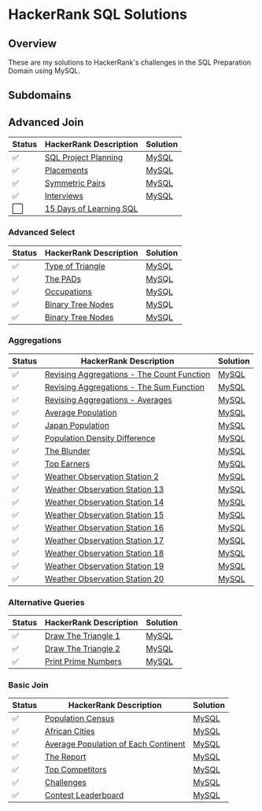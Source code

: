 # HackerRank SQL Solutions

## Overview
These are my solutions to HackerRank's challenges in the SQL Preparation Domain using MySQL.

## Subdomains
## Advanced Join
Status | HackerRank Description | Solution
--- | --- | --- |
:white_check_mark: | [SQL Project Planning](https://www.hackerrank.com/challenges/sql-projects/problem) | [MySQL](./Advanced%20Join/sql_project_planning.sql) 
:white_check_mark: | [Placements](https://www.hackerrank.com/challenges/placements/problem) | [MySQL](./Advanced%20Join/placements.sql)
:white_check_mark: | [Symmetric Pairs](https://www.hackerrank.com/challenges/symmetric-pairs/problem) | [MySQL](./Advanced%20Join/symmetric_pairs.sql)
:white_check_mark: | [Interviews](https://www.hackerrank.com/challenges/interviews/problem) | [MySQL](./Advanced%20Join/interviews.sql)
:white_large_square: | [15 Days of Learning SQL](https://www.hackerrank.com/challenges/15-days-of-learning-sql/problem) 

### Advanced Select
Status | HackerRank Description | Solution
--- | --- | --- |
:white_check_mark: | [Type of Triangle](https://www.hackerrank.com/challenges/what-type-of-triangle/problem) | [MySQL](./Advanced%20Select/type_of_triangle.sql) 
:white_check_mark: | [The PADs](https://www.hackerrank.com/challenges/the-pads/problem) | [MySQL](./Advanced%20Select/the_pads.sql) 
:white_check_mark: | [Occupations](https://www.hackerrank.com/challenges/occupations/problem) | [MySQL](./Advanced%20Select/occupations.sql) 
:white_check_mark: | [Binary Tree Nodes](https://www.hackerrank.com/challenges/binary-search-tree-1/problem) | [MySQL](./Advanced%20Select/binary_tree_nodes.sql) 
:white_check_mark: | [Binary Tree Nodes](https://www.hackerrank.com/challenges/the-company/problem) | [MySQL](./Advanced%20Select/new_companies.sql) 

### Aggregations
Status | HackerRank Description | Solution
--- | --- | --- |
:white_check_mark: | [Revising Aggregations - The Count Function](https://www.hackerrank.com/challenges/revising-aggregations-the-count-function/problem) | [MySQL](./Aggregation/revising_aggregations_the_count_func.sql) 
:white_check_mark: | [Revising Aggregations - The Sum Function](https://www.hackerrank.com/challenges/revising-aggregations-sum/problem) | [MySQL](./Aggregation/revising_aggregations_the_sum_func.sql) 
:white_check_mark: | [Revising Aggregations - Averages](https://www.hackerrank.com/challenges/revising-aggregations-the-average-function/problem) | [MySQL](./Aggregation/revising_aggregations_averages.sql) 
:white_check_mark: | [Average Population](https://www.hackerrank.com/challenges/average-population/problem) | [MySQL](./Aggregations/avg_population.sql)
:white_check_mark: | [Japan Population](https://www.hackerrank.com/challenges/japan-population/problem) | [MySQL](./Aggregations/japan_population.sql)
:white_check_mark: | [Population Density Difference](https://www.hackerrank.com/challenges/population-density-difference/problem) | [MySQL](./Aggregation/population_density_difference.sql)
:white_check_mark: | [The Blunder](https://www.hackerrank.com/challenges/the-blunder/problem) | [MySQL](./Aggregations/the_blunder.sql)
:white_check_mark: | [Top Earners](https://www.hackerrank.com/challenges/earnings-of-employees/problem) | [MySQL](./Aggregations/top_earners.sql)
:white_check_mark: | [Weather Observation Station 2](https://www.hackerrank.com/challenges/weather-observation-station-2/problem) | [MySQL](./Aggregation/weather_obs_station_2.sql)
:white_check_mark: | [Weather Observation Station 13](https://www.hackerrank.com/challenges/weather-observation-station-13/problem) | [MySQL](./Aggregation/weather_obs_station_13.sql)
:white_check_mark: | [Weather Observation Station 14](https://www.hackerrank.com/challenges/weather-observation-station-14/problem) | [MySQL](./Aggregation/weather_obs_station_14.sql)
:white_check_mark: | [Weather Observation Station 15](https://www.hackerrank.com/challenges/weather-observation-station-15/problem) | [MySQL](./Aggregation/weather_obs_station_15.sql)
:white_check_mark: | [Weather Observation Station 16](https://www.hackerrank.com/challenges/weather-observation-station-16/problem) | [MySQL](./Aggregation/weather_obs_station_16.sql)
:white_check_mark: | [Weather Observation Station 17](https://www.hackerrank.com/challenges/weather-observation-station-17/problem) | [MySQL](./Aggregation/weather_obs_station_17.sql)
:white_check_mark: | [Weather Observation Station 18](https://www.hackerrank.com/challenges/weather-observation-station-18/problem) | [MySQL](./Aggregation/weather_obs_station_18.sql)
:white_check_mark: | [Weather Observation Station 19](https://www.hackerrank.com/challenges/weather-observation-station-19/problem) | [MySQL](./Aggregation/weather_obs_station_19.sql)
:white_check_mark: | [Weather Observation Station 20](https://www.hackerrank.com/challenges/weather-observation-station-20/problem) | [MySQL](./Aggregation/weather_obs_station_20.sql)

### Alternative Queries
Status | HackerRank Description | Solution
--- | --- | --- |
:white_check_mark: | [Draw The Triangle 1](https://www.hackerrank.com/challenges/draw-the-triangle-1/problem) | [MySQL](./Alternative%20Queries/draw_triangle_1.sql)
:white_check_mark: | [Draw The Triangle 2](https://www.hackerrank.com/challenges/draw-the-triangle-2/problem) | [MySQL](./Alternative%20Queries/draw_triangle_2.sql)
:white_check_mark: | [Print Prime Numbers](https://www.hackerrank.com/challenges/print-prime-numbers/problem) | [MySQL](./Alternative%20Queries/print_prime_numbers.sql)

### Basic Join
Status | HackerRank Description | Solution
--- | --- | --- |
:white_check_mark: | [Population Census](https://www.hackerrank.com/challenges/asian-population/problem) | [MySQL](./Basic%20Join/population_census.sql)
:white_check_mark: | [African Cities](https://www.hackerrank.com/challenges/african-cities/problem) | [MySQL](./Basic%20Join/african_cities.sql)
:white_check_mark: | [Average Population of Each Continent](https://www.hackerrank.com/challenges/average-population-of-each-continent/problem) | [MySQL](./Basic%20Join/avg_population_continent.sql)
:white_check_mark: | [The Report](https://www.hackerrank.com/challenges/the-report/problem) | [MySQL](./Basic%20Join/the_report.sql)
:white_check_mark: | [Top Competitors](https://www.hackerrank.com/challenges/full-score/problem) | [MySQL](./Basic%20Join/top_competitors.sql)
:white_check_mark: | [Challenges](https://www.hackerrank.com/challenges/challenges/problem) | [MySQL](./Basic%20Join/challenges.sql)
:white_check_mark: | [Contest Leaderboard](https://www.hackerrank.com/challenges/contest-leaderboard/problem) | [MySQL](./Basic%20Join/contest_leaderboard.sql)
